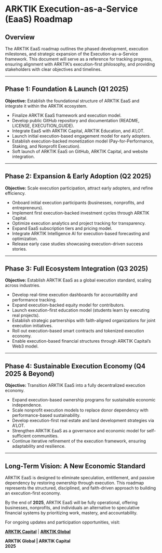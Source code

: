 # ARKTIK Execution-as-a-Service (EaaS) Roadmap  

## **Overview**  
The ARKTIK EaaS roadmap outlines the phased development, execution milestones, and strategic expansion of the Execution-as-a-Service framework. This document will serve as a reference for tracking progress, ensuring alignment with ARKTIK’s execution-first philosophy, and providing stakeholders with clear objectives and timelines.

---

## **Phase 1: Foundation & Launch (Q1 2025)**  
**Objective:** Establish the foundational structure of ARKTIK EaaS and integrate it within the ARKTIK ecosystem.  

- Finalize ARKTIK EaaS framework and execution model.  
- Develop public GitHub repository and documentation (README, LICENSE, EXECUTION_GUIDE).  
- Integrate EaaS with ARKTIK Capital, ARKTIK Education, and A’LOT.  
- Launch initial execution-based engagement model for early adopters.  
- Establish execution-backed monetization model (Pay-for-Performance, Staking, and Nonprofit Execution).  
- Soft launch of ARKTIK EaaS on GitHub, ARKTIK Capital, and website integration.  

---

## **Phase 2: Expansion & Early Adoption (Q2 2025)**  
**Objective:** Scale execution participation, attract early adopters, and refine efficiency.  

- Onboard initial execution participants (businesses, nonprofits, and entrepreneurs).  
- Implement first execution-backed investment cycles through ARKTIK Capital.  
- Optimize execution analytics and project tracking for transparency.  
- Expand EaaS subscription tiers and pricing model.  
- Integrate ARKTIK Intelligence AI for execution-based forecasting and optimization.  
- Release early case studies showcasing execution-driven success stories.  

---

## **Phase 3: Full Ecosystem Integration (Q3 2025)**  
**Objective:** Establish ARKTIK EaaS as a global execution standard, scaling across industries.  

- Develop real-time execution dashboards for accountability and performance tracking.  
- Expand execution-backed equity model for contributors.  
- Launch execution-first education model (students learn by executing real projects).  
- Establish strategic partnerships with faith-aligned organizations for joint execution initiatives.  
- Roll out execution-based smart contracts and tokenized execution economy.  
- Enable execution-based financial structures through ARKTIK Capital’s Web3 model.  

---

## **Phase 4: Sustainable Execution Economy (Q4 2025 & Beyond)**  
**Objective:** Transition ARKTIK EaaS into a fully decentralized execution economy.  

- Expand execution-based ownership programs for sustainable economic independence.  
- Scale nonprofit execution models to replace donor dependency with performance-based sustainability.  
- Develop execution-first real estate and land development strategies via A’LOT.  
- Strengthen ARKTIK EaaS as a governance and economic model for self-sufficient communities.  
- Continue iterative refinement of the execution framework, ensuring adaptability and resilience.  

---

## **Long-Term Vision: A New Economic Standard**  
ARKTIK EaaS is designed to eliminate speculation, entitlement, and passive dependency by restoring ownership through execution. This roadmap represents the structured, disciplined, and faith-driven approach to building an execution-first economy.  

By the end of **2025**, ARKTIK EaaS will be fully operational, offering businesses, nonprofits, and individuals an alternative to speculative financial systems by prioritizing work, mastery, and accountability.  

For ongoing updates and participation opportunities, visit:  

**[ARKTIK Capital](https://arktikcapital.com)** | **[ARKTIK Global](https://arktikglobal.com)**  

**ARKTIK Global | ARKTIK Capital**  
**2025**  

